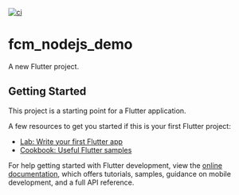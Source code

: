 [![ci](https://github.com/haziqkamel/fcm_nodejs_flutter/tree/master/.github/workflows/android-release.yml/badge.svg)](hhttps://github.com/haziqkamel/fcm_nodejs_flutter/tree/master/.github/workflows/android-release.yml)

# fcm_nodejs_demo

A new Flutter project.

## Getting Started

This project is a starting point for a Flutter application.

A few resources to get you started if this is your first Flutter project:

- [Lab: Write your first Flutter app](https://docs.flutter.dev/get-started/codelab)
- [Cookbook: Useful Flutter samples](https://docs.flutter.dev/cookbook)

For help getting started with Flutter development, view the
[online documentation](https://docs.flutter.dev/), which offers tutorials,
samples, guidance on mobile development, and a full API reference.
